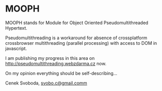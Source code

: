 MOOPH
=====

MOOPH stands for Module for Object Oriented Pseudomultithreaded Hypertext. 

Pseudomultithreading is a workaround for absence of crossplatform crossbrowser multithreading (parallel processing) 
with access to DOM in javascript. 

I am publishing my progress in this area on http://pseudomultithreading.webzdarma.cz now.

On my opinion everything should be self-describing...

Cenek Svoboda, svobo.c@gmail.comm
